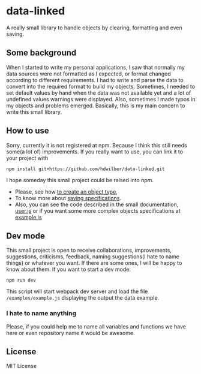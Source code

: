 # data-linked
A really small library to handle objects by clearing, formatting and even saving.

## Some background
When I started to write my personal applications, I saw that normally my data sources were not formatted as I expected, or format changed according to different requirements. I had to write and parse the data to convert into the required format to build my objects. Sometimes, I needed to set default values by hand when the data was not available yet and a lot of undefined values warnings were displayed. Also, sometimes I made typos in my objects and problems emerged.
Basically, this is my main concern to write this small library.

## How to use
Sorry, currently it is not registered at npm. Because I think this still needs some(a lot of) improvements. If you really want to use, you can link it to your project with
```
npm install git+https://github.com/hdwilber/data-linked.git
```
I hope someday this small project could be raised into npm.

- Please, see how [to create an object type](https://github.com/hdwilber/data-linked/blob/master/examples/create-type.md),
- To know more about [saving specifications](https://github.com/hdwilber/data-linked/blob/master/examples/save-type.md).
- Also, you can see the code described in the small documentation, [user.js](https://github.com/hdwilber/data-linked/blob/master/examples/user.js) or if you want some more complex objects specifications at [example.js](https://github.com/hdwilber/data-linked/blob/master/examples/example.js)


## Dev mode
This small project is open to receive collaborations, improvements, suggestions, criticisms, feedback, naming suggestions(I hate to name things) or whatever you want. If there are some ones, I will be happy to know about them.
If you want to start a dev mode:
```
npm run dev
```
This script will start webpack dev server and load the file `/examples/example.js` displaying the output the data example.

### I hate to name anything
Please, if you could help me to name all variables and functions we have here or even repository name it would be awesome.

## License
MIT License
